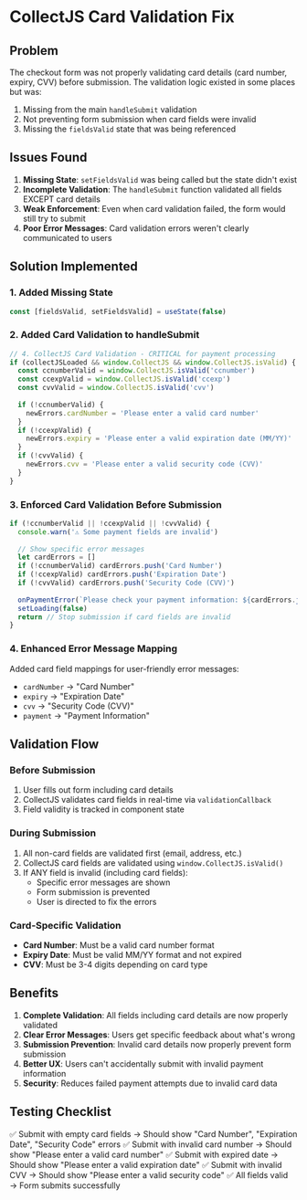 # CollectJS Card Validation Fix

## Problem
The checkout form was not properly validating card details (card number, expiry, CVV) before submission. The validation logic existed in some places but was:
1. Missing from the main `handleSubmit` validation
2. Not preventing form submission when card fields were invalid
3. Missing the `fieldsValid` state that was being referenced

## Issues Found

1. **Missing State**: `setFieldsValid` was being called but the state didn't exist
2. **Incomplete Validation**: The `handleSubmit` function validated all fields EXCEPT card details
3. **Weak Enforcement**: Even when card validation failed, the form would still try to submit
4. **Poor Error Messages**: Card validation errors weren't clearly communicated to users

## Solution Implemented

### 1. Added Missing State
```javascript
const [fieldsValid, setFieldsValid] = useState(false)
```

### 2. Added Card Validation to handleSubmit
```javascript
// 4. CollectJS Card Validation - CRITICAL for payment processing
if (collectJSLoaded && window.CollectJS && window.CollectJS.isValid) {
  const ccnumberValid = window.CollectJS.isValid('ccnumber')
  const ccexpValid = window.CollectJS.isValid('ccexp')
  const cvvValid = window.CollectJS.isValid('cvv')
  
  if (!ccnumberValid) {
    newErrors.cardNumber = 'Please enter a valid card number'
  }
  if (!ccexpValid) {
    newErrors.expiry = 'Please enter a valid expiration date (MM/YY)'
  }
  if (!cvvValid) {
    newErrors.cvv = 'Please enter a valid security code (CVV)'
  }
}
```

### 3. Enforced Card Validation Before Submission
```javascript
if (!ccnumberValid || !ccexpValid || !cvvValid) {
  console.warn('⚠️ Some payment fields are invalid')
  
  // Show specific error messages
  let cardErrors = []
  if (!ccnumberValid) cardErrors.push('Card Number')
  if (!ccexpValid) cardErrors.push('Expiration Date')
  if (!cvvValid) cardErrors.push('Security Code (CVV)')
  
  onPaymentError(`Please check your payment information: ${cardErrors.join(', ')}`)
  setLoading(false)
  return // Stop submission if card fields are invalid
}
```

### 4. Enhanced Error Message Mapping
Added card field mappings for user-friendly error messages:
- `cardNumber` → "Card Number"
- `expiry` → "Expiration Date"
- `cvv` → "Security Code (CVV)"
- `payment` → "Payment Information"

## Validation Flow

### Before Submission
1. User fills out form including card details
2. CollectJS validates card fields in real-time via `validationCallback`
3. Field validity is tracked in component state

### During Submission
1. All non-card fields are validated first (email, address, etc.)
2. CollectJS card fields are validated using `window.CollectJS.isValid()`
3. If ANY field is invalid (including card fields):
   - Specific error messages are shown
   - Form submission is prevented
   - User is directed to fix the errors

### Card-Specific Validation
- **Card Number**: Must be a valid card number format
- **Expiry Date**: Must be valid MM/YY format and not expired
- **CVV**: Must be 3-4 digits depending on card type

## Benefits

1. **Complete Validation**: All fields including card details are now properly validated
2. **Clear Error Messages**: Users get specific feedback about what's wrong
3. **Submission Prevention**: Invalid card details now properly prevent form submission
4. **Better UX**: Users can't accidentally submit with invalid payment information
5. **Security**: Reduces failed payment attempts due to invalid card data

## Testing Checklist

✅ Submit with empty card fields → Should show "Card Number", "Expiration Date", "Security Code" errors
✅ Submit with invalid card number → Should show "Please enter a valid card number"
✅ Submit with expired date → Should show "Please enter a valid expiration date"
✅ Submit with invalid CVV → Should show "Please enter a valid security code"
✅ All fields valid → Form submits successfully